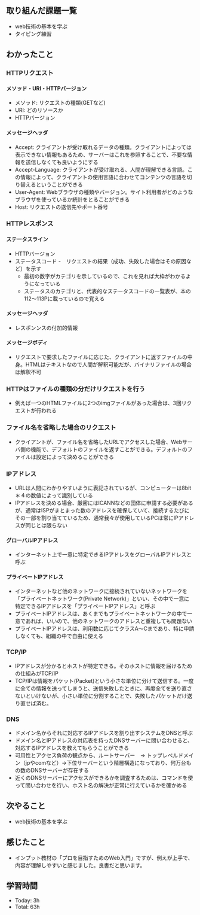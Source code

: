 ## 取り組んだ課題一覧
- web技術の基本を学ぶ
- タイピング練習
  
## わかったこと
### HTTPリクエスト
#### メソッド・URI・HTTPバージョン
- メソッド: リクエストの種類(GETなど)
- URI: どのリソースか
- HTTPバージョン
#### メッセージヘッダ
- Accept: クライアントが受け取れるデータの種類。クライアントによっては表示できない情報もあるため、サーバーはこれを参照することで、不要な情報を送信しなくても良いようにする
- Accept-Language: クライアントが受け取れる、人間が理解できる言語。この情報によって、クライアントの使用言語に合わせてコンテンツの言語を切り替えるということができる
- User-Agent: Webブラウザの種類やバージョン。サイト利用者がどのようなブラウザを使っているか統計をとることができる
- Host: リクエストの送信先やポート番号
### HTTPレスポンス
#### ステータスライン
- HTTPバージョン
- ステータスコード
  -　リクエストの結果（成功、失敗した場合はその原因など）を示す
  - 最初の数字がカテゴリを示しているので、これを見れば大枠がわかるようになっている
  - ステータスのカテゴリと、代表的なステータスコードの一覧表が、本の112〜113Pに載っているので覚える
#### メッセージヘッダ
- レスポンンスの付加的情報
#### メッセージボディ
- リクエストで要求したファイルに応じた、クライアントに返すファイルの中身。HTMLはテキストなので人間が解釈可能だが、バイナリファイルの場合は解釈不可
### HTTPはファイルの種類の分だけリクエストを行う
- 例えば一つのHTMLファイルに2つのimgファイルがあった場合は、3回リクエストが行われる
### ファイル名を省略した場合のリクエスト
- クライアントが、ファイル名を省略したURLでアクセスした場合、Webサーバ側の機能で、デフォルトのファイルを返すことができる。デフォルトのファイルは設定によって決めることができる
### IPアドレス
- URLは人間にわかりやすいように表記されているが、コンピューターは8bit＊４の数値によって識別している
- IPアドレスを決める場合、厳密にはICANNなどの団体に申請する必要があるが、通常はISPがまとまった数のアドレスを確保していて、接続するたびにその一部を割り当てているため、通常我々が使用しているPCは常にIPアドレスが同じとは限らない
#### グローバルIPアドレス
- インターネット上で一意に特定できるIPアドレスをグローバルIPアドレスと呼ぶ
#### プライベートIPアドレス
- インターネットなど他のネットワークに接続されていないネットワークを「プライベートネットワーク(Private Network)」といい、その中で一意に特定できるIPアドレスを「プライベートIPアドレス」と呼ぶ
- プライベートIPアドレスは、あくまでもプライベートネットワークの中で一意であれば、いいので、他のネットワークのアドレスと重複しても問題ない
- プライベートIPアドレスは、利用数に応じてクラスA〜Cまであり、特に申請しなくても、組織の中で自由に使える
### TCP/IP
- IPアドレスが分かるとホストが特定できる。そのホストに情報を届けるための仕組みがTCP/IP
- TCP/IPは情報をパケット(Packet)という小さな単位に分けて送信する。一度に全ての情報を送ってしまうと、送信失敗したときに、再度全てを送り直さないといけないが、小さい単位に分割することで、失敗したパケットだけ送り直せば済む。
### DNS
- ドメイン名からそれに対応するIPアドレスを割り出すシステムをDNSと呼ぶ
- ドメイン名とIPアドレスの対応表を持ったDNSサーバーに問い合わせると、対応するIPアドレスを教えてもらうことができる
- 可用性とアクセス負荷の観点から、ルートサーバー　→ トップレベルドメイン（jpやcomなど）→下位サーバーという階層構造になっており、何万台もの数のDNSサーバーが存在する
- 近くのDNSサーバーにアクセスができるかを調査するためは、コマンドを使って問い合わせを行い、ホスト名の解決が正常に行えているかを確かめる

## 次やること
- web技術の基本を学ぶ
## 感じたこと
- インプット教材の「プロを目指すためのWeb入門」ですが、例えが上手で、内容が理解しやすいと感じました。良書だと思います。
## 学習時間
- Today: 3h
- Total: 63h
